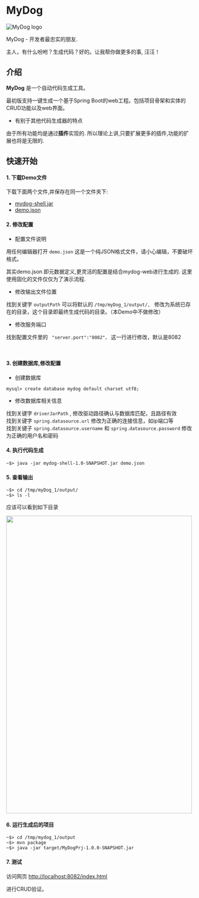 # MyDog

![MyDog logo](https://raw.githubusercontent.com/PowerShenli/MyDog/master/mydog-doc/src/main/resources/mydog.ico)

MyDog - 开发者最忠实的朋友.

主人，有什么吩咐？生成代码？好的。让我帮你做更多的事, 汪汪！

## 介绍
**MyDog** 是一个自动代码生成工具。

最初版支持一键生成一个基于Spring Boot的web工程。包括项目骨架和实体的CRUD功能以及web界面。

  * 有别于其他代码生成器的特点
  
由于所有功能均是通过**插件**实现的. 所以理论上讲,只要扩展更多的插件,功能的扩展也将是无限的.


## 快速开始

#### 1. 下载Demo文件

下载下面两个文件,并保存在同一个文件夹下:<br/>
  *  [mydog-shell.jar](https://github.com/PowerShenli/MyDog/releases/download/0.01/mydog-shell-1.0-SNAPSHOT.jar)
  *  [demo.json](https://github.com/PowerShenli/MyDog/releases/download/0.01/demo.json)

#### 2. 修改配置

* 配置文件说明
  
用任何编辑器打开 ``demo.json``
这是一个纯JSON格式文件，请小心编辑，不要破坏格式。

其实demo.json 即元数据定义,更灵活的配置是结合mydog-web进行生成的. 
这里使用固化的文件仅仅为了演示流程.
<br/>

  * 修改输出文件位置

找到关键字 ``outputPath``
可以将默认的 ``/tmp/myDog_1/output/, `` 修改为系统已存在的目录，这个目录即最终生成代码的目录。（本Demo中不做修改）
<br/>

  * 修改服务端口

找到配置文件里的 `` "server.port":"8082"，`` 这一行进行修改，默认是8082

<br/>


#### 3. 创建数据库,修改配置
  * 创建数据库

```
mysql> create database mydog default charset utf8;
```

  * 修改数据库相关信息
  
找到关键字 ``driverJarPath`` , 修改驱动路径确认与数据库匹配，且路径有效<br/>
找到关键字 ``spring.datasource.url`` 修改为正确的连接信息，如ip端口等<br/>
找到关键子 ``spring.datasource.username`` 和 ``spring.datasource.password`` 修改为正确的用户名和密码<br/>


#### 4. 执行代码生成

```
~$> java -jar mydog-shell-1.0-SNAPSHOT.jar demo.json
```

#### 5. 查看输出

```
~$> cd /tmp/myDog_1/output/
~$> ls -l
```
应该可以看到如下目录

<img src="https://raw.githubusercontent.com/PowerShenli/MyDog/master/mydog-doc/src/main/resources/mydog-shell_1.png" width="500" height="800"/>

#### 6. 运行生成后的项目

```
~$> cd /tmp/mydog_1/output
~$> mvn package
~$> java -jar target/MyDogPrj-1.0.0-SNAPSHOT.jar
```

#### 7. 测试

访问网页 [http://localhost:8082/index.html](http://localhost:8082/index.html)

进行CRUD验证。



